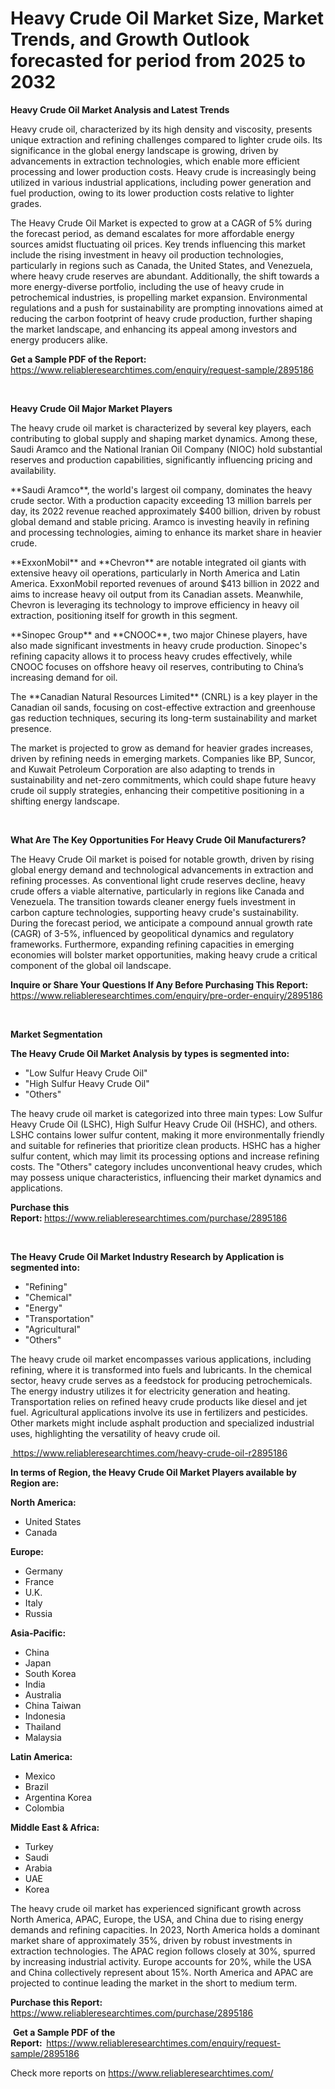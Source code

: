 <p><h1>Heavy Crude Oil Market Size, Market Trends, and Growth Outlook forecasted for period from 2025 to 2032</h1></p><p><strong>Heavy Crude Oil Market Analysis and Latest Trends</strong></p>
<p><p>Heavy crude oil, characterized by its high density and viscosity, presents unique extraction and refining challenges compared to lighter crude oils. Its significance in the global energy landscape is growing, driven by advancements in extraction technologies, which enable more efficient processing and lower production costs. Heavy crude is increasingly being utilized in various industrial applications, including power generation and fuel production, owing to its lower production costs relative to lighter grades.</p><p>The Heavy Crude Oil Market is expected to grow at a CAGR of 5% during the forecast period, as demand escalates for more affordable energy sources amidst fluctuating oil prices. Key trends influencing this market include the rising investment in heavy oil production technologies, particularly in regions such as Canada, the United States, and Venezuela, where heavy crude reserves are abundant. Additionally, the shift towards a more energy-diverse portfolio, including the use of heavy crude in petrochemical industries, is propelling market expansion. Environmental regulations and a push for sustainability are prompting innovations aimed at reducing the carbon footprint of heavy crude production, further shaping the market landscape, and enhancing its appeal among investors and energy producers alike.</p></p>
<p><strong>Get a Sample PDF of the Report:&nbsp;</strong> <a href="https://www.reliableresearchtimes.com/enquiry/request-sample/2895186?utm_campaign=3520&utm_medium=2&utm_source=Github&utm_content=ia&utm_term=15032025&utm_id=heavy-crude-oil">https://www.reliableresearchtimes.com/enquiry/request-sample/2895186</a></p>
<p>&nbsp;</p>
<p><strong>Heavy Crude Oil Major Market Players</strong></p>
<p><p>The heavy crude oil market is characterized by several key players, each contributing to global supply and shaping market dynamics. Among these, Saudi Aramco and the National Iranian Oil Company (NIOC) hold substantial reserves and production capabilities, significantly influencing pricing and availability.</p><p>**Saudi Aramco**, the world's largest oil company, dominates the heavy crude sector. With a production capacity exceeding 13 million barrels per day, its 2022 revenue reached approximately $400 billion, driven by robust global demand and stable pricing. Aramco is investing heavily in refining and processing technologies, aiming to enhance its market share in heavier crude.</p><p>**ExxonMobil** and **Chevron** are notable integrated oil giants with extensive heavy oil operations, particularly in North America and Latin America. ExxonMobil reported revenues of around $413 billion in 2022 and aims to increase heavy oil output from its Canadian assets. Meanwhile, Chevron is leveraging its technology to improve efficiency in heavy oil extraction, positioning itself for growth in this segment.</p><p>**Sinopec Group** and **CNOOC**, two major Chinese players, have also made significant investments in heavy crude production. Sinopec's refining capacity allows it to process heavy crudes effectively, while CNOOC focuses on offshore heavy oil reserves, contributing to China’s increasing demand for oil.</p><p>The **Canadian Natural Resources Limited** (CNRL) is a key player in the Canadian oil sands, focusing on cost-effective extraction and greenhouse gas reduction techniques, securing its long-term sustainability and market presence.</p><p>The market is projected to grow as demand for heavier grades increases, driven by refining needs in emerging markets. Companies like BP, Suncor, and Kuwait Petroleum Corporation are also adapting to trends in sustainability and net-zero commitments, which could shape future heavy crude oil supply strategies, enhancing their competitive positioning in a shifting energy landscape.</p></p>
<p>&nbsp;</p>
<p><strong>What Are The Key Opportunities For Heavy Crude Oil Manufacturers?</strong></p>
<p><p>The Heavy Crude Oil market is poised for notable growth, driven by rising global energy demand and technological advancements in extraction and refining processes. As conventional light crude reserves decline, heavy crude offers a viable alternative, particularly in regions like Canada and Venezuela. The transition towards cleaner energy fuels investment in carbon capture technologies, supporting heavy crude's sustainability. During the forecast period, we anticipate a compound annual growth rate (CAGR) of 3-5%, influenced by geopolitical dynamics and regulatory frameworks. Furthermore, expanding refining capacities in emerging economies will bolster market opportunities, making heavy crude a critical component of the global oil landscape.</p></p>
<p><strong>Inquire or Share Your Questions If Any Before Purchasing This Report:</strong> <a href="https://www.reliableresearchtimes.com/enquiry/pre-order-enquiry/2895186?utm_campaign=3520&utm_medium=2&utm_source=Github&utm_content=ia&utm_term=15032025&utm_id=heavy-crude-oil">https://www.reliableresearchtimes.com/enquiry/pre-order-enquiry/2895186</a></p>
<p>&nbsp;</p>
<p><strong>Market Segmentation</strong></p>
<p><strong>The Heavy Crude Oil Market Analysis by types is segmented into:</strong></p>
<p><ul><li>"Low Sulfur Heavy Crude Oil"</li><li>"High Sulfur Heavy Crude Oil"</li><li>"Others"</li></ul></p>
<p><p>The heavy crude oil market is categorized into three main types: Low Sulfur Heavy Crude Oil (LSHC), High Sulfur Heavy Crude Oil (HSHC), and others. LSHC contains lower sulfur content, making it more environmentally friendly and suitable for refineries that prioritize clean products. HSHC has a higher sulfur content, which may limit its processing options and increase refining costs. The "Others" category includes unconventional heavy crudes, which may possess unique characteristics, influencing their market dynamics and applications.</p></p>
<p><strong>Purchase this Report:&nbsp;</strong><a href="https://www.reliableresearchtimes.com/purchase/2895186?utm_campaign=3520&utm_medium=2&utm_source=Github&utm_content=ia&utm_term=15032025&utm_id=heavy-crude-oil">https://www.reliableresearchtimes.com/purchase/2895186</a></p>
<p>&nbsp;</p>
<p><strong>The Heavy Crude Oil Market Industry Research by Application is segmented into:</strong></p>
<p><ul><li>"Refining"</li><li>"Chemical"</li><li>"Energy"</li><li>"Transportation"</li><li>"Agricultural"</li><li>"Others"</li></ul></p>
<p><p>The heavy crude oil market encompasses various applications, including refining, where it is transformed into fuels and lubricants. In the chemical sector, heavy crude serves as a feedstock for producing petrochemicals. The energy industry utilizes it for electricity generation and heating. Transportation relies on refined heavy crude products like diesel and jet fuel. Agricultural applications involve its use in fertilizers and pesticides. Other markets might include asphalt production and specialized industrial uses, highlighting the versatility of heavy crude oil.</p></p>
<p><a href="https://www.reliableresearchtimes.com/heavy-crude-oil-r2895186?utm_campaign=3520&utm_medium=2&utm_source=Github&utm_content=ia&utm_term=15032025&utm_id=heavy-crude-oil">&nbsp;https://www.reliableresearchtimes.com/heavy-crude-oil-r2895186</a></p>
<p><strong>In terms of Region, the Heavy Crude Oil Market Players available by Region are:</strong></p>
<p>
    <p> <strong> North America: </strong>
        <ul>
            <li>United States</li>
            <li>Canada</li>
        </ul>
        </p> 
    <p> <strong> Europe: </strong>
        <ul>
            <li>Germany</li>
            <li>France</li>
            <li>U.K.</li>
            <li>Italy</li>
            <li>Russia</li>
        </ul>
        </p> 
    <p> <strong> Asia-Pacific: </strong>
        <ul>
            <li>China</li>
            <li>Japan</li>
            <li>South Korea</li>
            <li>India</li>
            <li>Australia</li>
            <li>China Taiwan</li>
            <li>Indonesia</li>
            <li>Thailand</li>
            <li>Malaysia</li>
        </ul>
        </p> 
    <p> <strong> Latin America: </strong>
        <ul>
            <li>Mexico</li>
            <li>Brazil</li>
            <li>Argentina Korea</li>
            <li>Colombia</li>
        </ul>
        </p> 
    <p> <strong> Middle East & Africa: </strong>
        <ul>
            <li>Turkey</li>
            <li>Saudi</li>
            <li>Arabia</li>
            <li>UAE</li>
            <li>Korea</li>
        </ul>
    </p>
    </p>
<p><p>The heavy crude oil market has experienced significant growth across North America, APAC, Europe, the USA, and China due to rising energy demands and refining capacities. In 2023, North America holds a dominant market share of approximately 35%, driven by robust investments in extraction technologies. The APAC region follows closely at 30%, spurred by increasing industrial activity. Europe accounts for 20%, while the USA and China collectively represent about 15%. North America and APAC are projected to continue leading the market in the short to medium term.</p></p>
<p><strong>Purchase this Report: </strong><a href="https://www.reliableresearchtimes.com/purchase/2895186?utm_campaign=3520&utm_medium=2&utm_source=Github&utm_content=ia&utm_term=15032025&utm_id=heavy-crude-oil">https://www.reliableresearchtimes.com/purchase/2895186</a></p>
<p>&nbsp;<strong>Get a Sample PDF of the Report:&nbsp;&nbsp;</strong><a href="https://www.reliableresearchtimes.com/enquiry/request-sample/2895186?utm_campaign=3520&utm_medium=2&utm_source=Github&utm_content=ia&utm_term=15032025&utm_id=heavy-crude-oil">https://www.reliableresearchtimes.com/enquiry/request-sample/2895186</a></p>
<p><strong></strong></p>
<p>Check more reports on <a href="https://www.reliableresearchtimes.com/?utm_campaign=3520&utm_medium=2&utm_source=Github&utm_content=ia&utm_term=15032025&utm_id=heavy-crude-oil">https://www.reliableresearchtimes.com/</a></p>